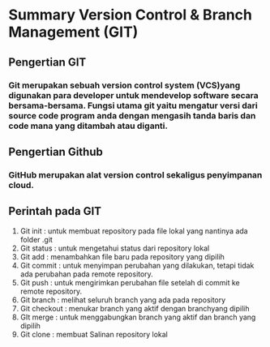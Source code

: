 # Summary Version Control & Branch Management (GIT)

## Pengertian GIT

### Git merupakan sebuah version control system (VCS)yang digunakan para developer untuk mendevelop software secara bersama-bersama. Fungsi utama git yaitu mengatur versi dari source code program anda dengan mengasih tanda baris dan code mana yang ditambah atau diganti.

## Pengertian Github

### GitHub merupakan alat version control sekaligus penyimpanan cloud.

## Perintah pada GIT

1. Git init : untuk membuat repository pada file lokal yang nantinya ada folder .git
2. Git status : untuk mengetahui status dari repository lokal
3. Git add : menambahkan file baru pada repository yang dipilih
4. Git commit : untuk menyimpan perubahan yang dilakukan, tetapi tidak ada perubahan pada remote repository.
5. Git push : untuk mengirimkan perubahan file setelah di commit ke remote repository.
6. Git branch : melihat seluruh branch yang ada pada repository
7. Git checkout : menukar branch yang aktif dengan branchyang dipilih
8. GIt merge : untuk menggabungkan branch yang aktif dan branch yang dipilih
9. Git clone : membuat Salinan repository lokal
